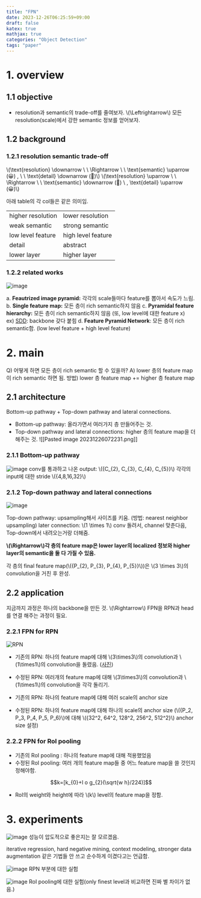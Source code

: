 ```yaml
---
title: "FPN"
date: 2023-12-26T06:25:59+09:00
draft: false
katex: true
mathjax: true
categories: "Object Detection"
tags: "paper"
---
```



# 1. overview


## 1.1 objective

- resolution과 semantic의 trade-off를 줄여보자.
\\(\Leftrightarrow\\) 모든 resolution(scale)에서 강한 semantic 정보를 얻어보자.

## 1.2 background

### 1.2.1 resolution semantic trade-off

\\(\text{resolution} \downarrow \ \ \Rightarrow \ \ \text{semantic} \uparrow (😀)  , \ \ \text{detail} \downarrow (🙁)\\)
\\(\text{resolution} \uparrow \ \ \Rightarrow \ \ \text{semantic} \downarrow (🙁) \ \, \text{detail} \uparrow (😀)\\)

아래 table의 각 col들은 같은 의미임. 

|                  |                   |
| ----------------- | ------------------ |
| higher resolution | lower resolution   |
| weak semantic     | strong semantic    |
| low level feature | high level feature |
| detail            | abstract           |
| lower layer                  |        higher layer            |

### 1.2.2 related works

![image](https://github.com/ownvoy/ownogatari/assets/96481582/e6d0a70f-9704-4734-ad15-92b7f1872534)

a. __Feautrized image pyramid:__ 각각의 scale들마다 feature를 뽑아서 속도가 느림.
b. __Single feature map:__ 모든 층이 rich semantic하지 않음
c. __Pyramidal feature hierarchy:__ 모든 층이 rich semantic하지 않음 (또, low level에 대한 feature x)   
ex) [SDD](https://ownogatari.xyz/posts/sdd/#2-main): backbone 갖다 붙힘 
d.  __Feature Pyramid Network__: 모든 층이 rich semantic함. (low level feature + high level feature)

# 2. main

Q) 어떻게 하면 모든 층이 rich semantic 할 수 있을까?
A) lower 층의 feature map이 rich semantic 하면 됨.
방법) lower 층 feature map +=  higher 층 feature map

## 2.1 architecture


Bottom-up pathway + Top-down pathway and lateral connections.

- Bottom-up pathway: 올라가면서 여러가지 층 만들어주는 것.
- Top-down pathway and lateral connections: higher 층의 feature map을 더해주는 것. ![[Pasted image 20231226072231.png]]


### 2.1.1 Bottom-up pathway

![image](https://github.com/ownvoy/ownogatari/assets/96481582/ee64f1a9-4f11-4b39-ae56-e3bf0f783e43)
conv를 통과하고 나온 output: \\(\{C_{2}, C_{3}, C_{4}, C_{5}\}\\)
각각의 input에 대한 stride \\(\{4,8,16,32\}\\)

### 2.1.2 Top-down pathway and lateral connections
![image](https://github.com/ownvoy/ownogatari/assets/96481582/a5a6942f-039e-43f1-a696-e8f4e7489e4d)

Top-down pathway: upsampling해서 사이즈를 키움. (방법: nearest neighbor upsampling)
later connection: \\(1 \times 1\\) conv 돌려서, channel 맞춘다음, Top-down에서 내려오는거랑 더해줌.

__\\(\Rightarrow\\)각 층의 feature map은 lower layer의 localized 정보와 higher layer의 semantic을 둘 다 가질 수 있음.__

각 층의 final feature map(\\(\{P_{2}, P_{3}, P_{4}, P_{5}\}\\))은 \\(3 \times 3\\)의 convolution을 거친 후 완성.

## 2.2 application

지금까지 과정은 하나의 backbone을 만든 것.
\\(\Rightarrow\\) FPN을 RPN과 head를 연결 해주는 과정이 필요.

### 2.2.1 FPN for RPN
![RPN](https://github.com/ownvoy/ownogatari/assets/96481582/415aaa54-dfe9-4264-bc08-1d85ad0f4070)

- 기존의 RPN: 하나의 feature map에 대해 \\(3\times3\\)의 convolution과 \\(1\times1\\)의 convolution을 돌렸음. ([사진](https://herbwood.tistory.com/10))
- 수정된 RPN: 여러개의 feature map에 대해 \\(3\times3\\)의 convolution과 \\(1\times1\\)의 convolution을 각각 돌리기.

- 기존의 RPN: 하나의 feature map에 대해 여러 scale의 anchor size
- 수정된 RPN: 하나의 feature map에 대해 하나의 scale의 anchor size (\\(\{P_2, P_3, P_4, P_5, P_6\}\\)에 대해 \\(\{32^2, 64^2, 128^2, 256^2, 512^2\}\\) anchor  size 설정)


### 2.2.2 FPN for RoI pooling
- 기존의 RoI pooling : 하나의 feature map에 대해 적용했었음
- 수정된 RoI pooling: 여러 개의 feature map들 중 어느 feature map을 쓸 것인지 정해야함.

$$k=[k_{0}+l o g_{2}(\sqrt{w h}/224)]$$
- RoI의 weight와 height에 따라 \\(k\\) level의 feature map을 정함.


# 3. experiments
![image](https://github.com/ownvoy/ownogatari/assets/96481582/5412c9a6-1bd0-42d2-9628-8d1ae56b1a95)
성능이 압도적으로 좋은지는 잘 모르겠음. 

iterative regression, hard negative mining, context modeling, stronger data augmentation 같은 기법들 안 쓰고 순수하게 이겼다고는 언급함.

![image](https://github.com/ownvoy/ownogatari/assets/96481582/0e21e7cd-9b9e-4269-9fd5-d0857eae0aee)
RPN 부분에 대한 실험

![image](https://github.com/ownvoy/ownogatari/assets/96481582/40a6aa4d-786a-485a-ab33-78ce98ddbefe)
RoI pooling에 대한 실험(only finest level과 비교하면 진짜 별 차이가 없음.)
